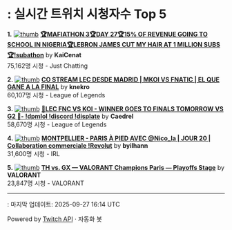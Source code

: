 # : 실시간 트위치 시청자수 Top 5

**1.** [![thumb](https://static-cdn.jtvnw.net/previews-ttv/live_user_kaicenat-320x180.jpg)](https://twitch.tv/KaiCenat)
**[🏆MAFIATHON 3🏆DAY 27🏆15% OF REVENUE GOING TO SCHOOL IN NIGERIA🏆LEBRON JAMES CUT MY HAIR AT 1 MILLION SUBS🏆!subathon](https://twitch.tv/KaiCenat)** by **KaiCenat**<br>75,162명 시청  - Just Chatting

**2.** [![thumb](https://static-cdn.jtvnw.net/previews-ttv/live_user_knekro-320x180.jpg)](https://twitch.tv/knekro)
**[CO STREAM LEC DESDE MADRID | MKOI VS FNATIC | EL QUE GANE A LA FINAL](https://twitch.tv/knekro)** by **knekro**<br>60,107명 시청  - League of Legends

**3.** [![thumb](https://static-cdn.jtvnw.net/previews-ttv/live_user_caedrel-320x180.jpg)](https://twitch.tv/Caedrel)
**[🔴LEC  FNC VS KOI - WINNER GOES TO FINALS TOMORROW VS G2 🔴-  !dpmlol !discord !displate](https://twitch.tv/Caedrel)** by **Caedrel**<br>58,670명 시청  - League of Legends

**4.** [![thumb](https://static-cdn.jtvnw.net/previews-ttv/live_user_byilhann-320x180.jpg)](https://twitch.tv/byilhann)
**[MONTPELLIER - PARIS À PIED AVEC @Nico_la | JOUR 20 | Collaboration commerciale !Revolut](https://twitch.tv/byilhann)** by **byilhann**<br>31,600명 시청  - IRL

**5.** [![thumb](https://static-cdn.jtvnw.net/previews-ttv/live_user_valorant-320x180.jpg)](https://twitch.tv/VALORANT)
**[TH vs. GX — VALORANT Champions Paris — Playoffs Stage](https://twitch.tv/VALORANT)** by **VALORANT**<br>23,847명 시청  - VALORANT


---
: 마지막 업데이트: 2025-09-27 16:14 UTC

Powered by [Twitch API](https://dev.twitch.tv/docs/api/reference) · 자동화 봇